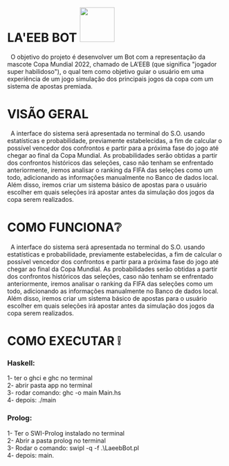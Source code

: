 # LA'EEB BOT <img src="https://image.jimcdn.com/app/cms/image/transf/dimension=328x10000:format=png/path/s6d54c624f88c95ec/image/i8f83a3fff45b76f8/version/1655735029/la-eeb-2022.png" width=80px> 

&nbsp;  O objetivo do projeto é desenvolver um Bot com a representação da mascote Copa Mundial 2022, chamado de LA’EEB (que significa "jogador super habilidoso"), o qual tem como objetivo guiar o usuário em uma experiência de um jogo simulação dos principais jogos da copa com um sistema de apostas premiada.

# VISÃO GERAL 
&nbsp;  A interface do sistema será apresentada no terminal do S.O. usando estatísticas e probabilidade, previamente estabelecidas, a fim de calcular o possível vencedor dos confrontos e partir para a próxima fase do jogo até chegar ao final da Copa Mundial. As probabilidades serão obtidas a partir dos confrontos históricos das seleções, caso não tenham se enfrentado anteriormente, iremos analisar o ranking da FIFA das seleções como um todo, adicionando as informações manualmente no Banco de dados local. Além disso, iremos criar um sistema básico de apostas para o usuário escolher em quais seleções irá apostar antes da simulação dos jogos da copa serem realizados.

#  COMO FUNCIONA❔

&nbsp;  A interface do sistema será apresentada no terminal do S.O. usando estatísticas e probabilidade, previamente estabelecidas, a fim de calcular o possível vencedor dos confrontos e partir para a próxima fase do jogo até chegar ao final da Copa Mundial. As probabilidades serão obtidas a partir dos confrontos históricos das seleções, caso não tenham se enfrentado anteriormente, iremos analisar o ranking da FIFA das seleções como um todo, adicionando as informações manualmente no Banco de dados local. Além disso, iremos criar um sistema básico de apostas para o usuário escolher em quais seleções irá apostar antes da simulação dos jogos da copa serem realizados.

# COMO EXECUTAR ❕
<h3>Haskell: </h3>
1- ter o ghci e ghc no terminal <br>
2- abrir pasta app no terminal <br>
3- rodar comando: ghc -o main Main.hs <br>
4- depois: ./main <br>

<h3>Prolog: </h3>
1- Ter o SWI-Prolog instalado no terminal <br>
2- Abrir a pasta prolog no terminal <br>
3- Rodar o comando: swipl -q -f .\LaeebBot.pl <br>
4- depois: main.
